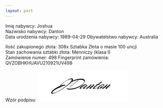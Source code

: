 ```yaml
---
layout: post
---
```


Imię nabywcy: Joshua  
Nazwisko nabywcy: Danton  
Data urodzenia nabywcy: 1989-04-29
Obywatelstwo nabywcy: Australia

Ilość zakupionego złota: 308x Sztabka Złota o masie 100 uncji  
Stan zachowania sztabki złota: Menniczy (klasa I)  
Zamówienie numer: 498 
Fingerprint zamówienia: QVZOBHKHUAVU210921UV498  

Wzór podpisu:
![Joshua Danton](/media/joshuad.png)